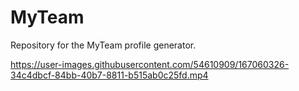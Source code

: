 # MyTeam
Repository for the MyTeam profile generator.

https://user-images.githubusercontent.com/54610909/167060326-34c4dbcf-84bb-40b7-8811-b515ab0c25fd.mp4

